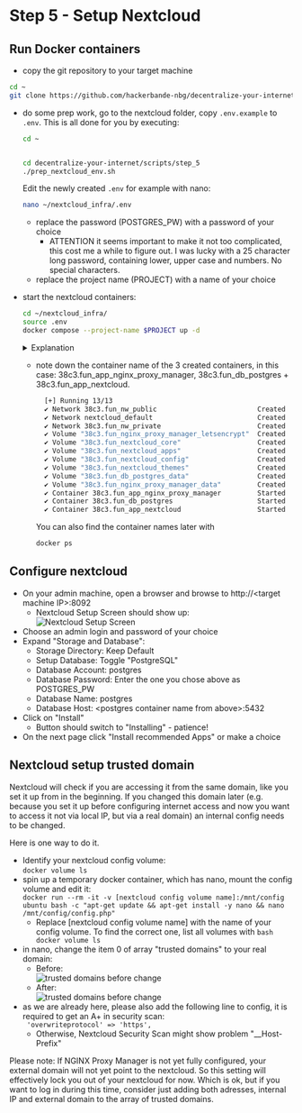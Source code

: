 # Step 5 - Setup Nextcloud 

## Run Docker containers
- copy the git repository to your target machine
```bash
cd ~
git clone https://github.com/hackerbande-nbg/decentralize-your-internet.git
```
- do some prep work, go to the nextcloud folder, copy ```.env.example``` to ```.env```. This is all done for you by executing:  
  ```bash
  cd ~


  cd decentralize-your-internet/scripts/step_5
  ./prep_nextcloud_env.sh

  ```  
  Edit the newly created ```.env``` for example with nano:
  ```bash
  nano ~/nextcloud_infra/.env
  ```
  
  - replace the password (POSTGRES_PW) with a password of your choice
    - ATTENTION it seems important to make it not too complicated, this cost me a while to figure out. I was lucky with a 25 character long password, containing lower, upper case and numbers. No special characters.  
  - replace the project name (PROJECT) with a name of your choice  

- start the nextcloud containers:
  ```bash
  cd ~/nextcloud_infra/
  source .env
  docker compose --project-name $PROJECT up -d
  ```
  <details><summary>Explanation</summary>
  This command will evaluate a compose.yml lying in the current working directory. It will also automatically load a .env file in the current working directory, thus replacing required environment variables. 
  </details>  
  
  - note down the container name of the 3 created containers, in this case: 38c3.fun_app_nginx_proxy_manager, 38c3.fun_db_postgres + 38c3.fun_app_nextcloud. 
  
    ```bash
      [+] Running 13/13
      ✔ Network 38c3.fun_nw_public                         Created                                                            0.2s
      ✔ Network nextcloud_default                          Created                                                            0.2s
      ✔ Network 38c3.fun_nw_private                        Created                                                            0.2s
      ✔ Volume "38c3.fun_nginx_proxy_manager_letsencrypt"  Created                                                            0.0s
      ✔ Volume "38c3.fun_nextcloud_core"                   Created                                                            0.0s
      ✔ Volume "38c3.fun_nextcloud_apps"                   Created                                                            0.0s
      ✔ Volume "38c3.fun_nextcloud_config"                 Created                                                            0.0s
      ✔ Volume "38c3.fun_nextcloud_themes"                 Created                                                            0.0s
      ✔ Volume "38c3.fun_db_postgres_data"                 Created                                                            0.0s
      ✔ Volume "38c3.fun_nginx_proxy_manager_data"         Created                                                            0.0s
      ✔ Container 38c3.fun_app_nginx_proxy_manager         Started                                                            3.6s
      ✔ Container 38c3.fun_db_postgres                     Started                                                            3.3s
      ✔ Container 38c3.fun_app_nextcloud                   Started                                                            4.9s
    ```
    You can also find the container names later with 
    ```bash
    docker ps
    ```

## Configure nextcloud
- On your admin machine, open a browser and browse to http://\<target machine IP\>:8092
  - Nextcloud Setup Screen should show up:  
     ![Nextcloud Setup Screen](../images/nextcloud_setup.png)
- Choose an admin login and password of your choice
- Expand "Storage and Database":
  - Storage Directory: Keep Default
  - Setup Database: Toggle "PostgreSQL"
  - Database Account: postgres
  - Database Password: Enter the one you chose above as POSTGRES_PW
  - Database Name: postgres
  - Database Host: \<postgres container name from above\>:5432
- Click on "Install"
  - Button should switch to "Installing" - patience!
- On the next page click "Install recommended Apps" or make a choice 

## Nextcloud setup trusted domain
Nextcloud will check if you are accessing it from the same domain, like you set it up from in the beginning.
If you changed this domain later (e.g. because you set it up before configuring internet access and now you want to access it not via local IP, but via a real domain) an internal config needs to be changed.

Here is one way to do it.
- Identify your nextcloud config volume:  
    ```docker volume ls```
- spin up a temporary docker container, which has nano, mount the config volume and edit it:  
    ```docker run --rm -it -v [nextcloud config volume name]:/mnt/config ubuntu bash -c "apt-get update && apt-get install -y nano && nano /mnt/config/config.php"```
    - Replace [nextcloud config volume name] with the name of your config volume. To find the correct one, list all volumes with ```bash    docker volume ls    ```
- in nano, change the item 0 of array "trusted domains" to your real domain:  
    - Before:  
    ![trusted domains before change](../images/config_php_domain_before.png)
    - After:   
    ![trusted domains before change](../images/config_php_domain_after.png)
- as we are already here, please also add the following line to config, it is required to get an A+ in security scan:  
``` 'overwriteprotocol' => 'https',```
  - Otherwise, Nextcloud Security Scan might show problem "__Host-Prefix"

Please note: If NGINX Proxy Manager is not yet fully configured, your external domain will not yet point to the nextcloud. So this setting will effectively lock you out of your nextcloud for now. Which is ok, but if you want to log in during this time, consider just adding both adresses, internal IP and external domain to the array of trusted domains.
